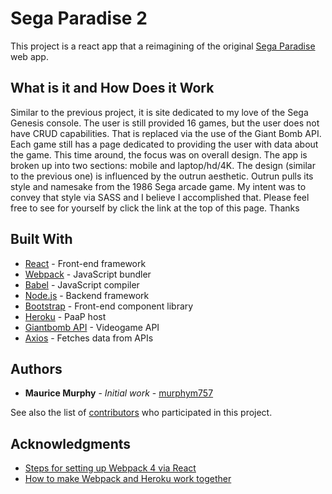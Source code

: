 # Sega Paradise 2

This project is a react app that a reimagining of the original [Sega Paradise](https://segaparadise.herokuapp.com/) web app.

## What is it and How Does it Work
Similar to the previous project, it is site dedicated to my love of the Sega Genesis console. The user is still provided 16 games, but the user does not have CRUD capabilities. That is replaced via the use of the Giant Bomb API. Each game still has a page dedicated to providing the user with data about the game. This time around, the focus was on overall design. The app is broken up into two sections: mobile and laptop/hd/4K. The design (similar to the previous one) is influenced by the outrun aesthetic. Outrun pulls its style and namesake from the 1986 Sega arcade game. My intent was to convey that style via SASS and I believe I accomplished that. Please feel free to see for yourself by click the link at the top of this page. Thanks

## Built With

* [React](https://reactjs.org/tutorial/tutorial.html) - Front-end framework
* [Webpack](https://webpack.js.org/guides/getting-started/) - JavaScript bundler
* [Babel](https://babeljs.io/docs/en/) - JavaScript compiler
* [Node.js](https://nodejs.org/en/) - Backend framework
* [Bootstrap](https://getbootstrap.com/) - Front-end component library
* [Heroku](https://devcenter.heroku.com/articles/getting-started-with-nodejs) - PaaP host
* [Giantbomb API](https://www.giantbomb.com/) - Videogame API
* [Axios](https://github.com/axios/axios) - Fetches data from APIs

## Authors

* **Maurice Murphy** - *Initial work* - [murphym757](https://github.com/murphym757)

See also the list of [contributors](https://github.com/murphym757/react-template/graphs/contributors) who participated in this project.

## Acknowledgments

* [Steps for setting up Webpack 4 via React](https://medium.com/dailyjs/building-a-react-component-with-webpack-publish-to-npm-deploy-to-github-guide-6927f60b3220)
* [How to make Webpack and Heroku work together](https://medium.com/@adityaa803/how-to-deploy-webpack-node-based-app-to-heroku-f55437602a3e)
